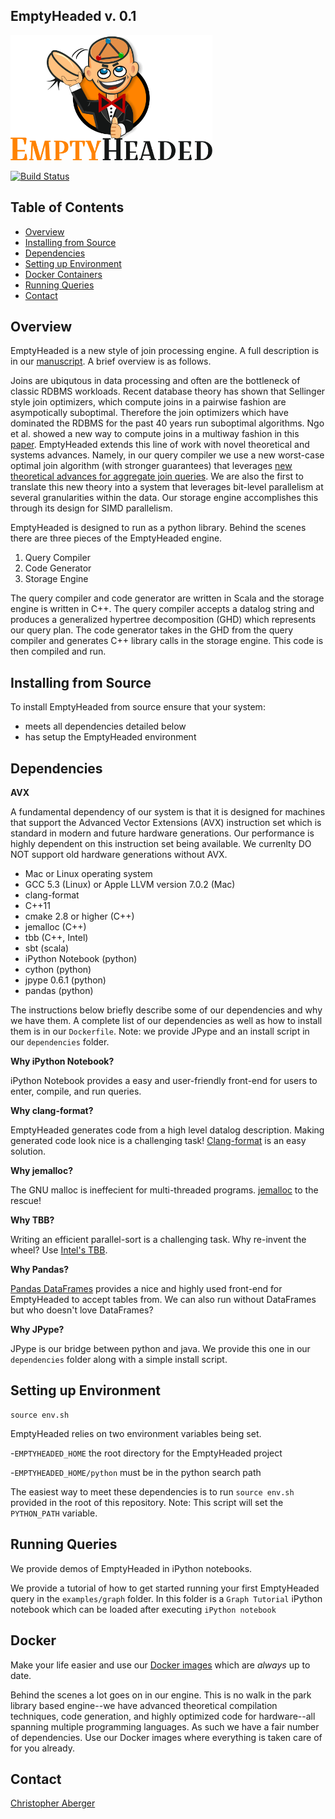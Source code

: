 EmptyHeaded v. 0.1
----------------------

<img src="docs/figs/eh_logo.png" height="200" >

[![Build Status](https://travis-ci.org/HazyResearch/EmptyHeaded.svg?branch=master)](https://travis-ci.org/HazyResearch/EmptyHeaded)

Table of Contents
-----------------

  * [Overview](#overview)  
  * [Installing from Source](#installing-from-source)
   * [Dependencies](#dependencies)
   * [Setting up Environment](#setting-up-environment)
   * [Docker Containers](#docker)
  * [Running Queries](#running-queries)
  * [Contact](#contact)

Overview
-----------------

EmptyHeaded is a new style of join processing engine. A full description is in our [manuscript](http://arxiv.org/abs/1503.02368). A brief overview is as follows.

Joins are ubiqutous in data processing and often are the bottleneck of classic RDBMS workloads. Recent database theory has shown that Sellinger style join optimizers, which compute joins in a pairwise fashion are asympotically suboptimal. Therefore the join optimizers which have dominated the RDBMS for the past 40 years run suboptimal algorithms. Ngo et al. showed a new way to compute joins in a multiway fashion in this [paper](http://arxiv.org/abs/1203.1952). EmptyHeaded extends this line of work with novel theoretical and systems advances. Namely, in our query compiler we use a new worst-case optimal join algorithm (with stronger guarantees) that leverages [new theoretical advances for aggregate join queries](http://arxiv.org/abs/1508.07532).  We are also the first to translate this new theory into a system that leverages bit-level parallelism at several granularities within the data. Our storage engine accomplishes this through its design for SIMD parallelism.

EmptyHeaded is designed to run as a python library. Behind the scenes there are three pieces of the EmptyHeaded engine.

1. Query Compiler
2. Code Generator
3. Storage Engine

The query compiler and code generator are written in Scala and the storage engine is written in C++. The query compiler accepts a datalog string and produces a generalized hypertree decomposition (GHD) which represents our query plan. The code generator takes in the GHD from the query compiler and generates C++ library calls in the storage engine. This code is then compiled and run.

Installing from Source
-----------------
To install EmptyHeaded from source ensure that your system:
- meets all dependencies detailed below
- has setup the EmptyHeaded environment

Dependencies
-----------------

**AVX**

A fundamental dependency of our system is that it is designed for machines that support the Advanced Vector Extensions (AVX) instruction set which is standard in modern and future hardware generations. Our performance is highly dependent on this instruction set being available. We currenlty DO NOT support old hardware generations without AVX. 

* Mac or Linux operating system
* GCC 5.3 (Linux) or Apple LLVM version 7.0.2 (Mac)
* clang-format
* C++11 
* cmake 2.8 or higher (C++)
* jemalloc (C++)
* tbb (C++, Intel)
* sbt (scala)
* iPython Notebook (python)
* cython (python)
* jpype 0.6.1 (python)
* pandas (python)

The instructions below briefly describe some of our dependencies and why we have them. A complete list of our dependencies as well as how to install them is in our `Dockerfile`. Note: we provide JPype and an install script in our `dependencies` folder.

**Why iPython Notebook?**

iPython Notebook provides a easy and user-friendly front-end for users to enter, compile, and run queries.

**Why clang-format?**

EmptyHeaded generates code from a high level datalog description. Making generated code look nice is a challenging task! [Clang-format](http://clang.llvm.org/docs/ClangFormat.html) is an easy solution.

**Why jemalloc?**

The GNU malloc is ineffecient for multi-threaded programs. [jemalloc](https://www.facebook.com/notes/facebook-engineering/scalable-memory-allocation-using-jemalloc/480222803919/) to the rescue!

**Why TBB?**

Writing an efficient parallel-sort is a challenging task. Why re-invent the wheel? Use [Intel's TBB](https://www.threadingbuildingblocks.org/).

**Why Pandas?**

[Pandas DataFrames](http://pandas.pydata.org/pandas-docs/stable/dsintro.html) provides a nice and highly used front-end for EmptyHeaded to accept tables from. We can also run without DataFrames but who doesn't love DataFrames?

**Why JPype?**

JPype is our bridge between python and java. We provide this one in our `dependencies` folder along with a simple install script.

Setting up Environment
-----------------

```
source env.sh
```

EmptyHeaded relies on two environment variables being set.

-`EMPTYHEADED_HOME` the root directory for the EmptyHeaded project

-`EMPTYHEADED_HOME/python` must be in the python search path

The easiest way to meet these dependencies is to run `source env.sh` provided in the root of this repository. Note: This script will set the `PYTHON_PATH` variable.

Running Queries
-----------------
We provide demos of EmptyHeaded in iPython notebooks. 

We provide a tutorial of how to get started running your first EmptyHeaded query in the `examples/graph` folder. In this folder is a `Graph Tutorial` iPython notebook which can be loaded after executing `iPython notebook`

Docker
-----------------
Make your life easier and use our [Docker images](https://hub.docker.com/r/craberger/emptyheaded/) which are *always* up to date. 

Behind the scenes a lot goes on in our engine. This is no walk in the park library based engine--we have advanced theoretical compilation techniques, code generation, and highly optimized code for hardware--all spanning multiple programming languages. As such we have a fair number of dependencies. Use our Docker images where everything is taken care of for you already.

Contact
-----------------

[Christopher Aberger](http://web.stanford.edu/~caberger/)
